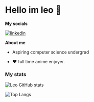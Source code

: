 
# **Hello im leo** 👋

**My socials**

[![linkedin](https://img.shields.io/badge/LinkedIn-0077B5?style=for-the-badge&logo=linkedin&logoColor=white)](https://www.linkedin.com/in/leonardohramos/)



**About me**

- Aspiring computer science undergrad 

- ❤️ full time anime enjoyer.

### My stats

![Leo GitHub stats](https://github-readme-stats.vercel.app/api?username=Pwccacode&count_private=true&show_icons=true&theme=radical)


![Top Langs](https://github-readme-stats.vercel.app/api/top-langs/?username=Pwccacode&layout=compact)


